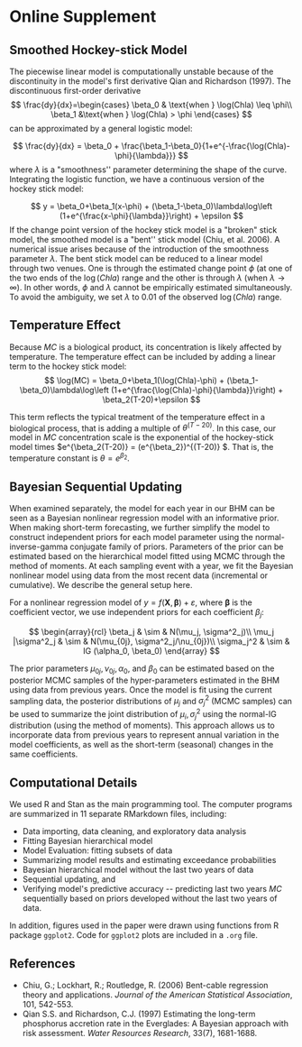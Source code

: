 # Online Supplement

## Smoothed Hockey-stick Model

The piecewise linear model is computationally unstable because of the discontinuity in the model's first derivative Qian and Richardson (1997). The discontinuous first-order derivative
$$
\frac{dy}{dx}=\begin{cases} \beta_0 & \text{when } \log(Chla) \leq
  \phi\\ \beta_1 &\text{when } \log(Chla) > \phi \end{cases}
$$
can be approximated by a general logistic model:

$$
\frac{dy}{dx} = \beta_0 +
\frac{\beta_1-\beta_0}{1+e^{-\frac{\log(Chla)-\phi}{\lambda}}}
$$
where $\lambda$ is a "smoothness'' parameter determining the shape of the curve. Integrating the logistic function, we have a continuous version of the hockey stick model:

$$
y = \beta_0+\beta_1(x-\phi) + (\beta_1-\beta_0)\lambda\log\left
  (1+e^{\frac{x-\phi}{\lambda}}\right) + \epsilon
$$
If the change point version of the hockey stick model is a "broken" stick model, the smoothed model is a "bent'' stick model (Chiu, et al. 2006). A numerical issue arises because of the introduction of the smoothness parameter $\lambda$.  The bent stick model can be reduced to a linear model through two venues. One is through the estimated change point $\phi$ (at one of the two ends of the $\log(Chla)$ range and the other is through $\lambda$ (when $\lambda \rightarrow \infty$).  In other words, $\phi$ and $\lambda$ cannot be empirically estimated simultaneously.  To avoid the ambiguity, we set $\lambda$ to 0.01 of the observed $\log(Chla)$ range.

## Temperature Effect

Because $MC$ is a biological product, its concentration is likely affected by temperature. The temperature effect can be included by adding a linear term to the hockey stick model:
$$
\log(MC) = \beta_0+\beta_1(\log(Chla)-\phi) +
(\beta_1-\beta_0)\lambda\log\left
  (1+e^{\frac{\log(Chla)-\phi}{\lambda}}\right) +
\beta_2(T-20)+\epsilon
$$

This term reflects the typical treatment of the temperature effect in a biological process, that is adding a multiple of $\theta^{(T-20)}$.  In this case, our model in $MC$ concentration scale is the exponential of the hockey-stick model times
$e^{\beta_2(T-20)} = (e^{\beta_2})^{(T-20)} $. That is, the temperature constant is $\theta=e^{\beta_2}$.

## Bayesian Sequential Updating

When examined separately, the model for each year in our BHM can be seen as a Bayesian nonlinear regression model with an informative prior. When making short-term forecasting, we further simplify the model to construct independent priors for each model parameter using the normal-inverse-gamma conjugate family of priors. Parameters of the prior can be estimated based on the hierarchical model fitted using MCMC through the method of moments. At each sampling event with a year, we fit the Bayesian nonlinear model using data from the most recent data (incremental or cumulative). We describe the general setup here.

For a nonlinear regression model of $y=f(\boldsymbol{X}, \boldsymbol{\beta})+\varepsilon$, where $\boldsymbol{\beta}$ is the coefficient vector, we use independent priors for each coefficient $\beta_j$:

$$
\begin{array}{rcl}
\beta_j & \sim & N(\mu_j, \sigma^2_j)\\
\mu_j |\sigma^2_j & \sim & N(\mu_{0j}, \sigma^2_j/\nu_{0j})\\
\sigma_j^2 & \sim & IG (\alpha_0, \beta_0)
\end{array}
$$

The prior parameters $\mu_{0j}, \nu_{0j}, \alpha_0$, and $\beta_0$ can be estimated based on the posterior MCMC samples of the hyper-parameters estimated in the BHM using data from previous years. Once the model is fit using the current sampling data, the posterior distributions of $\mu_j$ and $\sigma_j^2$ (MCMC samples) can be used to summarize the joint distribution of $\mu_i, \sigma_j^2$ using the normal-IG distribution (using the method of moments). This approach allows us to incorporate data from previous years to represent annual variation in the model coefficients, as well as the short-term (seasonal) changes in the same coefficients.

## Computational Details

We used R and Stan as the main programming tool.  The computer programs are summarized in 11 separate RMarkdown files, including:

- Data importing, data cleaning, and exploratory data analysis 
- Fitting Bayesian hierarchical model
- Model Evaluation: fitting subsets of data
- Summarizing model results and estimating exceedance probabilities
- Bayesian hierarchical model without the last two years of data
- Sequential updating, and
- Verifying model's predictive accuracy -- predicting last two years $MC$ sequentially based on priors developed without the last two years of data.

In addition, figures used in the paper were drawn using functions from R package `ggplot2`. Code for `ggplot2` plots are included in a `.org` file.

## References

- Chiu, G.; Lockhart, R.; Routledge, R. (2006) Bent-cable regression theory and applications. *Journal of the American Statistical Association*, 101, 542-553.
- Qian S.S. and Richardson, C.J. (1997) Estimating the long-term phosphorus accretion rate in the Everglades: A Bayesian approach with risk assessment. *Water Resources Research*, 33(7), 1681-1688.